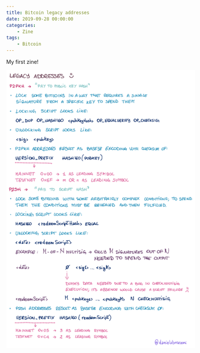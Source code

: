 ```yaml
---
title: Bitcoin legacy addresses
date: 2019-09-28 00:00:00
categories:
    - Zine
tags:
    - Bitcoin
---
```


My first zine!

![](bitcoin-legacy-addresses.svg)
